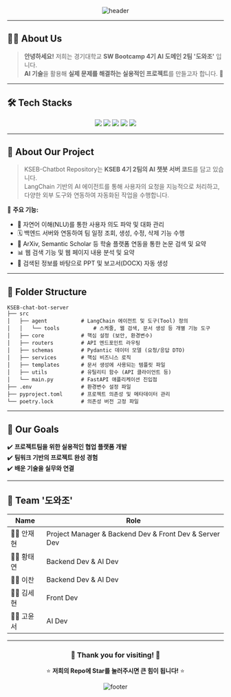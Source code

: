 <div align="center">
  
  ![header](https://capsule-render.vercel.app/api?type=waving&color=0:d5ccff,100:f4ffad&height=240&text=KSEB-AI%202팀%20'도와조'의%20Chatbot%20Repository&animation=fadeIn&fontColor=6a5858&fontSize=35&fontAlignY=40&desc=경기대학교%20SW%20Bootcamp%204기%20AI%20도메인%20Team%202&descAlignY=60)

</div>

---

## 🧑‍💻 About Us
> **안녕하세요!** 저희는 경기대학교 **SW Bootcamp 4기 AI 도메인 2팀 '도와조'** 입니다.  
> **AI 기술**을 활용해 **실제 문제를 해결하는 실용적인 프로젝트**를 만들고자 합니다. 🚀

---

## 🛠️ Tech Stacks

<p align="center">
  <img src="https://img.shields.io/badge/Python-3776AB?style=for-the-badge&logo=Python&logoColor=white"/>
  <img src="https://img.shields.io/badge/FastAPI-009688?style=for-the-badge&logo=FastAPI&logoColor=white"/>
  <img src="https://img.shields.io/badge/LangChain-019934?style=for-the-badge&logo=LangChain&logoColor=white"/>
  <img src="https://img.shields.io/badge/OpenAI-412991?style=for-the-badge&logo=OpenAI&logoColor=white"/>
  <img src="https://img.shields.io/badge/Docker-2496ED?style=for-the-badge&logo=Docker&logoColor=white"/>
</p>

---

## 📂 About Our Project

> KSEB-Chatbot Repository는 **KSEB 4기 2팀의 AI 챗봇 서버 코드**를 담고 있습니다.  
> LangChain 기반의 AI 에이전트를 통해 사용자의 요청을 지능적으로 처리하고, 다양한 외부 도구와 연동하여 자동화된 작업을 수행합니다.

📌 **주요 기능:**
- 💬 자연어 이해(NLU)를 통한 사용자 의도 파악 및 대화 관리
- 🗓️ 백엔드 서버와 연동하여 팀 일정 조회, 생성, 수정, 삭제 기능 수행
- 📄 ArXiv, Semantic Scholar 등 학술 플랫폼 연동을 통한 논문 검색 및 요약
- 📊 웹 검색 기능 및 웹 페이지 내용 분석 및 요약
- 📝 검색된 정보를 바탕으로 PPT 및 보고서(DOCX) 자동 생성

---

## 🌳 Folder Structure
```text
KSEB-chat-bot-server
├── src
│   ├── agent           # LangChain 에이전트 및 도구(Tool) 정의
│   │   └── tools           # 스케줄, 웹 검색, 문서 생성 등 개별 기능 도구
│   ├── core            # 핵심 설정 (보안, 환경변수)
│   ├── routers         # API 엔드포인트 라우팅
│   ├── schemas         # Pydantic 데이터 모델 (요청/응답 DTO)
│   ├── services        # 핵심 비즈니스 로직
│   ├── templates       # 문서 생성에 사용되는 템플릿 파일
│   ├── utils           # 유틸리티 함수 (API 클라이언트 등)
│   └── main.py         # FastAPI 애플리케이션 진입점
├── .env                # 환경변수 설정 파일
├── pyproject.toml      # 프로젝트 의존성 및 메타데이터 관리
└── poetry.lock         # 의존성 버전 고정 파일
```

---

## 🚀 Our Goals  
✔️ **프로젝트팀을 위한 실용적인 협업 플랫폼 개발**  
✔️ **팀워크 기반의 프로젝트 완성 경험**  
✔️ **배운 기술을 실무와 연결**  

---

## 🤝 Team '도와조'

| Name | Role |
|------|------|
| 🧑‍🎓 안재현 | Project Manager & Backend Dev & Front Dev & Server Dev |
| 🧑‍🎓 황태연 | Backend Dev & AI Dev |
| 🧑‍🎓 이찬 | Backend Dev & AI Dev |
| 🧑‍🎓 김세현 | Front Dev |
| 🧑‍🎓 고윤서 | AI Dev |

---

<div align="center">

### 🌟 Thank you for visiting! 🌟  
⭐️ **저희의 Repo에 Star를 눌러주시면 큰 힘이 됩니다!** ⭐️  

![footer](https://capsule-render.vercel.app/api?type=waving&color=0:f4ffad,100:d5ccff&height=120&section=footer)

</div>

